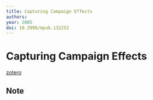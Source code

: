 ```yaml
---
title: Capturing Campaign Effects
authors: 
year: 2005
doi: 10.3998/mpub.132252
---
```


# Capturing Campaign Effects

[zotero](zotero://select/items/@brady2006)

## Note